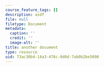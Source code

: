 ```yaml
---
course_feature_tags: []
description: asdf
file: null
filetype: Document
metadata:
  caption: ''
  credit: ''
  image-alt: ''
title: another document
type: resource
uid: 73ac30b4-14a3-476c-8d6d-7ab0b2be5090
---
```

